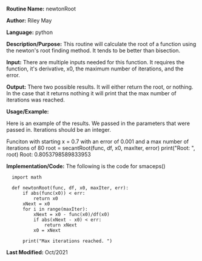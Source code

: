 

**Routine Name:**           newtonRoot

**Author:** Riley May

**Language:** python

**Description/Purpose:** This routine will calculate the root of a function using the newton's root finding method. It tends
to be better than bisection. 

**Input:** There are multiple inputs needed for this function. It requires the function, it's derivative, x0, the maximum number of 
iterations, and the error. 

**Output:** There two possible results. It will either return the root, or nothing. In the case that it returns nothing
it will print that the max number of iterations was reached. 

**Usage/Example:**

Here is an example of the results. We passed in the parameters that were passed in.
Iterations should be an integer.  

Funciton with starting x = 0.7 with an error of 0.001 and a max number of iterations of 80
root = secantRoot(func, df, x0, maxIter, error)
print("Root: ", root)
Root:  0.8053798589833953



**Implementation/Code:** The following is the code for smaceps()

            
      import math
      
      def newtonRoot(func, df, x0, maxIter, err):
          if abs(func(x0)) < err: 
              return x0
          xNext = x0
          for i in range(maxIter):
              xNext = x0 - func(x0)/df(x0)
              if abs(xNext - x0) < err:
                  return xNext
              x0 = xNext
      
          print("Max iterations reached. ")
            
**Last Modified:** Oct/2021
